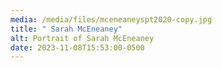 ```yaml
---
media: /media/files/mceneaneyspt2020-copy.jpg
title: " Sarah McEneaney"
alt: Portrait of Sarah McEneaney
date: 2023-11-08T15:53:00-0500
---
```

